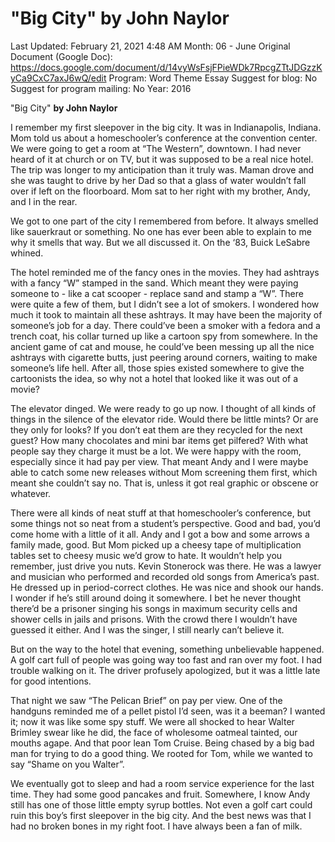 # "Big City" by John Naylor

Last Updated: February 21, 2021 4:48 AM
Month: 06 - June
Original Document (Google Doc): https://docs.google.com/document/d/14vyWsFsjFPieWDk7RpcgZTtJDGzzKyCa9CxC7axJ6wQ/edit
Program: Word Theme Essay
Suggest for blog: No
Suggest for program mailing: No
Year: 2016

"Big City" **by John Naylor**

I remember my first sleepover in the big city. It was in Indianapolis, Indiana. Mom told us about a homeschooler’s conference at the convention center. We were going to get a room at “The Western”, downtown. I had never heard of it at church or on TV, but it was supposed to be a real nice hotel. The trip was longer to my anticipation than it truly was. Maman drove and she was taught to drive by her Dad so that a glass of water wouldn’t fall over if left on the floorboard. Mom sat to her right with my brother, Andy, and I in the rear.

We got to one part of the city I remembered from before. It always smelled like sauerkraut or something. No one has ever been able to explain to me why it smells that way. But we all discussed it. On the ‘83, Buick LeSabre whined.

The hotel reminded me of the fancy ones in the movies. They had ashtrays with a fancy “W” stamped in the sand. Which meant they were paying someone to - like a cat scooper - replace sand and stamp a “W”. There were quite a few of them, but I didn’t see a lot of smokers. I wondered how much it took to maintain all these ashtrays. It may have been the majority of someone’s job for a day. There could’ve been a smoker with a fedora and a trench coat, his collar turned up like a cartoon spy from somewhere. In the ancient game of cat and mouse, he could’ve been messing up all the nice ashtrays with cigarette butts, just peering around corners, waiting to make someone’s life hell. After all, those spies existed somewhere to give the cartoonists the idea, so why not a hotel that looked like it was out of a movie?

The elevator dinged. We were ready to go up now. I thought of all kinds of things in the silence of the elevator ride. Would there be little mints? Or are they only for looks? If you don’t eat them are they recycled for the next guest? How many chocolates and mini bar items get pilfered? With what people say they charge it must be a lot. We were happy with the room, especially since it had pay per view. That meant Andy and I were maybe able to catch some new releases without Mom screening them first, which meant she couldn’t say no. That is, unless it got real graphic or obscene or whatever.

There were all kinds of neat stuff at that homeschooler’s conference, but some things not so neat from a student’s perspective. Good and bad, you’d come home with a little of it all. Andy and I got a bow and some arrows a family made, good. But Mom picked up a cheesy tape of multiplication tables set to cheesy music we’d grow to hate. It wouldn’t help you remember, just drive you nuts. Kevin Stonerock was there. He was a lawyer and musician who performed and recorded old songs from America’s past. He dressed up in period-correct clothes. He was nice and shook our hands. I wonder if he’s still around doing it somewhere. I bet he never thought there’d be a prisoner singing his songs in maximum security cells and shower cells in jails and prisons. With the crowd there I wouldn’t have guessed it either. And I was the singer, I still nearly can’t believe it.

But on the way to the hotel that evening, something unbelievable happened. A golf cart full of people was going way too fast and ran over my foot. I had trouble walking on it. The driver profusely apologized, but it was a little late for good intentions.

That night we saw “The Pelican Brief” on pay per view. One of the handguns reminded me of a pellet pistol I’d seen, was it a beeman? I wanted it; now it was like some spy stuff. We were all shocked to hear Walter Brimley swear like he did, the face of wholesome oatmeal tainted, our mouths agape. And that poor lean Tom Cruise. Being chased by a big bad man for trying to do a good thing. We rooted for Tom, while we wanted to say “Shame on you Walter”.

We eventually got to sleep and had a room service experience for the last time. They had some good pancakes and fruit. Somewhere, I know Andy still has one of those little empty syrup bottles. Not even a golf cart could ruin this boy’s first sleepover in the big city. And the best news was that I had no broken bones in my right foot. I have always been a fan of milk.